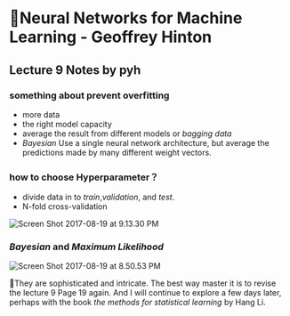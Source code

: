 # Neural Networks for Machine Learning - Geoffrey Hinton
## Lecture 9 Notes by pyh

### something about prevent **overfitting**
  * more data
  * the right model capacity
  * average the result from different models or *bagging data*
  * *Bayesian* Use a single neural network architecture, but average the predictions made by many different weight vectors.



### how to choose **Hyperparameter**？
  * divide data in to *train*,*validation*, and *test*.
  * N-fold cross-validation

![Screen Shot 2017-08-19 at 9.13.30 PM](https://i.loli.net/2017/08/19/5998398a4581e.png)


### *Bayesian* and *Maximum Likelihood*

![Screen Shot 2017-08-19 at 8.50.53 PM](https://i.loli.net/2017/08/19/59983624f162f.png)

They are sophisticated and intricate.
The best way master it is to revise the lecture 9 Page 19 again.
And I will continue to explore a few days later, perhaps with the book *the methods for statistical learning* by Hang Li.
